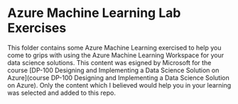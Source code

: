 # Azure Machine Learning Lab Exercises 

This folder contains some Azure Machine Learning exercised to help you come to grips with using the Azure Machine Learning Workspace for your data science solutions. 
This content was esigned by Microsoft for the course [DP-100 Designing and Implementing a Data Science Solution on Azure](course DP-100 Designing and Implementing a Data Science Solution on Azure). Only the content which I believed would help you in your learning was selected and added to this repo. 
